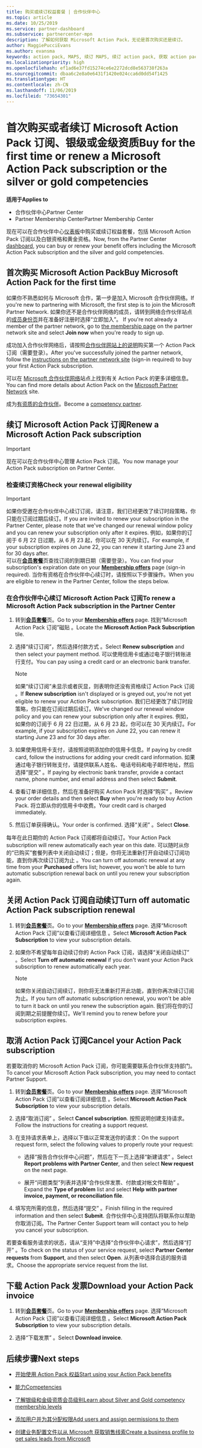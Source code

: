 ```yaml
---
title: 购买或续订权益套餐 | 合作伙伴中心
ms.topic: article
ms.date: 10/25/2019
ms.service: partner-dashboard
ms.subservice: partnercenter-mpn
description: 了解如何获取 Microsoft Action Pack，无论是首次购买还是续订。
author: MaggiePucciEvans
ms.author: evansma
keywords: action pack, MAPS, 续订 MAPS, 续订 action pack, 获取 action pack
ms.localizationpriority: high
ms.openlocfilehash: ef1ad6e37fd15274ce6e2272dcd8e563738f263a
ms.sourcegitcommit: dbaa6c2e8a0e6431f1420e024cca6d0dd54f1425
ms.translationtype: HT
ms.contentlocale: zh-CN
ms.lasthandoff: 11/06/2019
ms.locfileid: "73654301"
---
```

# <a name="buy-for-the-first-time-or-renew-a-microsoft-action-pack-subscription-or-the-silver-or-gold-competencies"></a><span data-ttu-id="d53e3-104">首次购买或者续订 Microsoft Action Pack 订阅、银级或金级资质</span><span class="sxs-lookup"><span data-stu-id="d53e3-104">Buy for the first time or renew a Microsoft Action Pack subscription or the silver or gold competencies</span></span>

<span data-ttu-id="d53e3-105">**适用于**</span><span class="sxs-lookup"><span data-stu-id="d53e3-105">**Applies to**</span></span>

-  <span data-ttu-id="d53e3-106">合作伙伴中心</span><span class="sxs-lookup"><span data-stu-id="d53e3-106">Partner Center</span></span>
-  <span data-ttu-id="d53e3-107">Partner Membership Center</span><span class="sxs-lookup"><span data-stu-id="d53e3-107">Partner Membership Center</span></span>

<span data-ttu-id="d53e3-108">现在可以在合作伙伴中心[仪表板](https://docs.microsoft.com/partner-center/)中购买或续订权益套餐，包括 Microsoft Action Pack 订阅以及白银资格和黄金资格。</span><span class="sxs-lookup"><span data-stu-id="d53e3-108">Now, from the Partner Center [dashboard](https://docs.microsoft.com/partner-center/), you can buy or renew your benefit offers including the Microsoft Action Pack subscription and the silver and gold competencies.</span></span> 

## <a name="buy-microsoft-action-pack-for-the-first-time"></a><span data-ttu-id="d53e3-109">首次购买 Microsoft Action Pack</span><span class="sxs-lookup"><span data-stu-id="d53e3-109">Buy Microsoft Action Pack for the first time</span></span>

<span data-ttu-id="d53e3-110">如果你不熟悉如何与 Microsoft 合作，第一步是加入 Microsoft 合作伙伴网络。</span><span class="sxs-lookup"><span data-stu-id="d53e3-110">If you're new to partnering with Microsoft, the first step is to join the Microsoft Partner Network.</span></span> <span data-ttu-id="d53e3-111">如果你还不是合作伙伴网络的成员，请转到网络合作伙伴站点的[成员身份页](https://partner.microsoft.com/membership)并在准备好注册时选择“立即加入”。 </span><span class="sxs-lookup"><span data-stu-id="d53e3-111">If you're not already a member of the partner network, go to [the membership page](https://partner.microsoft.com/membership) on the partner network site and select **Join now** when you're ready to sign up.</span></span> 

<span data-ttu-id="d53e3-112">成功加入合作伙伴网络后，请按照[合作伙伴网站上的说明](https://partner.microsoft.com/membership/action-pack)购买第一个 Action Pack 订阅（需要登录）。</span><span class="sxs-lookup"><span data-stu-id="d53e3-112">After you've successfully joined the partner network, follow the [instructions on the partner network site](https://partner.microsoft.com/membership/action-pack) (sign-in required) to buy your first Action Pack subscription.</span></span> 

<span data-ttu-id="d53e3-113">可以在 [Microsoft 合作伙伴网络](https://partner.microsoft.com/membership/internal-use-software#simple-tab-content-3)站点上找到有关 Action Pack 的更多详细信息。</span><span class="sxs-lookup"><span data-stu-id="d53e3-113">You can find more details about Action Pack on the [Microsoft Partner Network](https://partner.microsoft.com/membership/internal-use-software#simple-tab-content-3) site.</span></span>

<span data-ttu-id="d53e3-114">成为[有资质的合作伙伴](https://partner.microsoft.com/membership/competencies)。</span><span class="sxs-lookup"><span data-stu-id="d53e3-114">Become a [competency partner](https://partner.microsoft.com/membership/competencies).</span></span> 

## <a name="renew-a-microsoft-action-pack-subscription"></a><span data-ttu-id="d53e3-115">续订 Microsoft Action Pack 订阅</span><span class="sxs-lookup"><span data-stu-id="d53e3-115">Renew a Microsoft Action Pack subscription</span></span>

>[!IMPORTANT]
><span data-ttu-id="d53e3-116">现在可以在合作伙伴中心管理 Action Pack 订阅。</span><span class="sxs-lookup"><span data-stu-id="d53e3-116">You now manage your Action Pack subscription on Partner Center.</span></span>

### <a name="check-your-renewal-eligibility"></a><span data-ttu-id="d53e3-117">检查续订资格</span><span class="sxs-lookup"><span data-stu-id="d53e3-117">Check your renewal eligibility</span></span>

>[!IMPORTANT]
><span data-ttu-id="d53e3-118">如果你受邀在合作伙伴中心续订订阅，请注意，我们已经更改了续订时段策略，你只能在订阅过期后续订。</span><span class="sxs-lookup"><span data-stu-id="d53e3-118">If you are invited to renew your subscription in the Partner Center, please note that we've changed our renewal window policy and you can renew your subscription only after it expires.</span></span> <span data-ttu-id="d53e3-119">例如，如果你的订阅于 6 月 22 日过期，从 6 月 23 起，你可以在 30 天内续订。</span><span class="sxs-lookup"><span data-stu-id="d53e3-119">For example, if your subscription expires on June 22, you can renew it starting June 23 and for 30 days after.</span></span>       
><span data-ttu-id="d53e3-120">可以在[**会员套餐**](https://partnercenter.microsoft.com/pcv/partnership/offers)页查找订阅的到期日期（需要登录）。</span><span class="sxs-lookup"><span data-stu-id="d53e3-120">You can find your subscription's expiration date on your [**Membership offers**](https://partnercenter.microsoft.com/pcv/partnership/offers) page (sign-in required).</span></span> <span data-ttu-id="d53e3-121">当你有资格在合作伙伴中心续订时，请按照以下步骤操作。</span><span class="sxs-lookup"><span data-stu-id="d53e3-121">When you are eligible to renew in the Partner Center, follow the steps below.</span></span>  

### <a name="to-renew-a-microsoft-action-pack-subscription-in-the-partner-center"></a><span data-ttu-id="d53e3-122">在合作伙伴中心续订 Microsoft Action Pack 订阅</span><span class="sxs-lookup"><span data-stu-id="d53e3-122">To renew a Microsoft Action Pack subscription in the Partner Center</span></span>

1. <span data-ttu-id="d53e3-123">转到[**会员套餐**](https://partnercenter.microsoft.com/pcv/partnership/offers)页。</span><span class="sxs-lookup"><span data-stu-id="d53e3-123">Go to your [**Membership offers**](https://partnercenter.microsoft.com/pcv/partnership/offers) page.</span></span> <span data-ttu-id="d53e3-124">找到“Microsoft Action Pack 订阅”磁贴  。</span><span class="sxs-lookup"><span data-stu-id="d53e3-124">Locate the **Microsoft Action Pack Subscription** tile.</span></span>  

2. <span data-ttu-id="d53e3-125">选择“续订订阅”，然后选择付款方式  。</span><span class="sxs-lookup"><span data-stu-id="d53e3-125">Select **Renew subscription** and then select your payment method.</span></span> <span data-ttu-id="d53e3-126">可以使用信用卡或通过电子银行转账进行支付。</span><span class="sxs-lookup"><span data-stu-id="d53e3-126">You can pay using a credit card or an electronic bank transfer.</span></span>

    >[!NOTE]
    ><span data-ttu-id="d53e3-127">如果“续订订阅”未显示或者灰显，则表明你还没有资格续订 Action Pack 订阅  。</span><span class="sxs-lookup"><span data-stu-id="d53e3-127">If **Renew subscription** isn't displayed or is greyed out, you're not yet eligible to renew your Action Pack subscription.</span></span> <span data-ttu-id="d53e3-128">我们已经更改了续订时段策略，你只能在订阅过期后续订。</span><span class="sxs-lookup"><span data-stu-id="d53e3-128">We've changed our renewal window policy and you can renew your subscription only after it expires.</span></span> <span data-ttu-id="d53e3-129">例如，如果你的订阅于 6 月 22 日过期，从 6 月 23 起，你可以在 30 天内续订。</span><span class="sxs-lookup"><span data-stu-id="d53e3-129">For example, if your subscription expires on June 22, you can renew it starting June 23 and for 30 days after.</span></span>  

3. <span data-ttu-id="d53e3-130">如果使用信用卡支付，请按照说明添加你的信用卡信息。</span><span class="sxs-lookup"><span data-stu-id="d53e3-130">If paying by credit card, follow the instructions for adding your credit card information.</span></span> <span data-ttu-id="d53e3-131">如果通过电子银行转账支付，请提供联系人姓名、电话号码和电子邮件地址，然后选择“提交”  。</span><span class="sxs-lookup"><span data-stu-id="d53e3-131">If paying by electronic bank transfer, provide a contact name, phone number, and email address and then select **Submit**.</span></span> 
     
4. <span data-ttu-id="d53e3-132">查看订单详细信息，然后在准备好购买 Action Pack 时选择“购买”  。</span><span class="sxs-lookup"><span data-stu-id="d53e3-132">Review your order details and then select **Buy** when you're ready to buy Action Pack.</span></span> <span data-ttu-id="d53e3-133">将立即从你的信用卡中收费。</span><span class="sxs-lookup"><span data-stu-id="d53e3-133">Your credit card is charged immediately.</span></span>

5. <span data-ttu-id="d53e3-134">然后订单获得确认。</span><span class="sxs-lookup"><span data-stu-id="d53e3-134">Your order is confirmed.</span></span> <span data-ttu-id="d53e3-135">选择“关闭”  。</span><span class="sxs-lookup"><span data-stu-id="d53e3-135">Select **Close**.</span></span>

<span data-ttu-id="d53e3-136">每年在此日期你的 Action Pack 订阅都将自动续订。</span><span class="sxs-lookup"><span data-stu-id="d53e3-136">Your Action Pack subscription will renew automatically each year on this date.</span></span> <span data-ttu-id="d53e3-137">可以随时从你的“已购买”套餐列表中关闭自动续订；但是，你将无法重新打开自动续订订阅功能，直到你再次续订订阅为止  。</span><span class="sxs-lookup"><span data-stu-id="d53e3-137">You can turn off automatic renewal at any time from your **Purchased** offers list; however, you won't be able to turn automatic subscription renewal back on until you renew your subscription again.</span></span> 


## <a name="turn-off-automatic-action-pack-subscription-renewal"></a><span data-ttu-id="d53e3-138">关闭 Action Pack 订阅自动续订</span><span class="sxs-lookup"><span data-stu-id="d53e3-138">Turn off automatic Action Pack subscription renewal</span></span>

1. <span data-ttu-id="d53e3-139">转到[**会员套餐**](https://partnercenter.microsoft.com/pcv/partnership/offers)页。</span><span class="sxs-lookup"><span data-stu-id="d53e3-139">Go to your [**Membership offers**](https://partnercenter.microsoft.com/pcv/partnership/offers) page.</span></span>  <span data-ttu-id="d53e3-140">选择“Microsoft Action Pack 订阅”以查看订阅详细信息  。</span><span class="sxs-lookup"><span data-stu-id="d53e3-140">Select **Microsoft Action Pack Subscription** to view your subscription details.</span></span> 

2. <span data-ttu-id="d53e3-141">如果你不希望每年自动续订你的 Action Pack 订阅，请选择“关闭自动续订”  。</span><span class="sxs-lookup"><span data-stu-id="d53e3-141">Select **Turn off automatic renewal** if you don't want your Action Pack subscription to renew automatically each year.</span></span> 

    >[!NOTE]
    ><span data-ttu-id="d53e3-142">如果你关闭自动订阅续订，则你将无法重新打开此功能，直到你再次续订订阅为止。</span><span class="sxs-lookup"><span data-stu-id="d53e3-142">If you turn off automatic subscription renewal, you won't be able to turn it back on until you renew the subscription again.</span></span> <span data-ttu-id="d53e3-143">我们将在你的订阅到期之前提醒你续订。</span><span class="sxs-lookup"><span data-stu-id="d53e3-143">We'll remind you to renew before your subscription expires.</span></span>


## <a name="cancel-your-action-pack-subscription"></a><span data-ttu-id="d53e3-144">取消 Action Pack 订阅</span><span class="sxs-lookup"><span data-stu-id="d53e3-144">Cancel your Action Pack subscription</span></span>

<span data-ttu-id="d53e3-145">若要取消你的 Microsoft Action Pack 订阅，你可能需要联系合作伙伴支持部门。</span><span class="sxs-lookup"><span data-stu-id="d53e3-145">To cancel your Microsoft Action Pack subscription, you may need to contact Partner Support.</span></span>

1. <span data-ttu-id="d53e3-146">转到[**会员套餐**](https://partnercenter.microsoft.com/pcv/partnership/offers)页。</span><span class="sxs-lookup"><span data-stu-id="d53e3-146">Go to your [**Membership offers**](https://partnercenter.microsoft.com/pcv/partnership/offers) page.</span></span> <span data-ttu-id="d53e3-147">选择“Microsoft Action Pack 订阅”以查看订阅详细信息  。</span><span class="sxs-lookup"><span data-stu-id="d53e3-147">Select **Microsoft Action Pack Subscription** to view your subscription details.</span></span> 

3. <span data-ttu-id="d53e3-148">选择“取消订阅”  。</span><span class="sxs-lookup"><span data-stu-id="d53e3-148">Select **Cancel subscription**.</span></span> <span data-ttu-id="d53e3-149">按照说明创建支持请求。</span><span class="sxs-lookup"><span data-stu-id="d53e3-149">Follow the instructions for creating a support request.</span></span> 

4. <span data-ttu-id="d53e3-150">在支持请求表单上，选择以下值以正常发送你的请求：</span><span class="sxs-lookup"><span data-stu-id="d53e3-150">On the support request form, select the following values to properly route your request:</span></span>

    -  <span data-ttu-id="d53e3-151">选择“报告合作伙伴中心问题”，然后在下一页上选择“新建请求”   。</span><span class="sxs-lookup"><span data-stu-id="d53e3-151">Select **Report problems with Partner Center**, and then select **New request** on the next page.</span></span>

    -  <span data-ttu-id="d53e3-152">展开“问题类型”列表并选择“合作伙伴发票、付款或对帐文件帮助”   。</span><span class="sxs-lookup"><span data-stu-id="d53e3-152">Expand the **Type of problem** list and select **Help with partner invoice, payment, or reconciliation file**.</span></span> 

5. <span data-ttu-id="d53e3-153">填写完所需的信息，然后选择“提交”  。</span><span class="sxs-lookup"><span data-stu-id="d53e3-153">Finish filling in the required information and then select **Submit**.</span></span> <span data-ttu-id="d53e3-154">合作伙伴中心支持团队将联系你以帮助你取消订阅。</span><span class="sxs-lookup"><span data-stu-id="d53e3-154">The Partner Center Support team will contact you to help you cancel your subscription.</span></span>

<span data-ttu-id="d53e3-155">若要查看服务请求的状态，请从“支持”中选择“合作伙伴中心请求”，然后选择“打开”    。</span><span class="sxs-lookup"><span data-stu-id="d53e3-155">To check on the status of your service request, select **Partner Center requests** from **Support**, and then select **Open**.</span></span> <span data-ttu-id="d53e3-156">从列表中选择合适的服务请求。</span><span class="sxs-lookup"><span data-stu-id="d53e3-156">Choose the appropriate service request from the list.</span></span>  

## <a name="download-your-action-pack-invoice"></a><span data-ttu-id="d53e3-157">下载 Action Pack 发票</span><span class="sxs-lookup"><span data-stu-id="d53e3-157">Download your Action Pack invoice</span></span>

1. <span data-ttu-id="d53e3-158">转到[**会员套餐**](https://partnercenter.microsoft.com/pcv/partnership/offers)页。</span><span class="sxs-lookup"><span data-stu-id="d53e3-158">Go to your [**Membership offers**](https://partnercenter.microsoft.com/pcv/partnership/offers) page.</span></span> <span data-ttu-id="d53e3-159">选择“Microsoft Action Pack 订阅”以查看订阅详细信息  。</span><span class="sxs-lookup"><span data-stu-id="d53e3-159">Select **Microsoft Action Pack Subscription** to view your subscription details.</span></span> 

3. <span data-ttu-id="d53e3-160">选择“下载发票”  。</span><span class="sxs-lookup"><span data-stu-id="d53e3-160">Select **Download invoice**.</span></span>
 
## <a name="next-steps"></a><span data-ttu-id="d53e3-161">后续步骤</span><span class="sxs-lookup"><span data-stu-id="d53e3-161">Next steps</span></span>

-   [<span data-ttu-id="d53e3-162">开始使用 Action Pack 权益</span><span class="sxs-lookup"><span data-stu-id="d53e3-162">Start using your Action Pack benefits</span></span>](manage-your-partner-network-benefits.md)

-   [<span data-ttu-id="d53e3-163">能力</span><span class="sxs-lookup"><span data-stu-id="d53e3-163">Competencies</span></span>](learn-about-competencies.md)

-   [<span data-ttu-id="d53e3-164">了解银级和金级资质会员级别</span><span class="sxs-lookup"><span data-stu-id="d53e3-164">Learn about Silver and Gold competency membership levels</span></span>](https://partner.microsoft.com/membership/internal-use-software#simple-tab-content-2)

-   [<span data-ttu-id="d53e3-165">添加用户并为其分配权限</span><span class="sxs-lookup"><span data-stu-id="d53e3-165">Add users and assign permissions to them</span></span>](create-user-accounts-and-set-permissions.md)

-   [<span data-ttu-id="d53e3-166">创建业务配置文件以从 Microsoft 获取销售线索</span><span class="sxs-lookup"><span data-stu-id="d53e3-166">Create a business profile to get sales leads from Microsoft</span></span>](create-a-marketing-profile.md)




